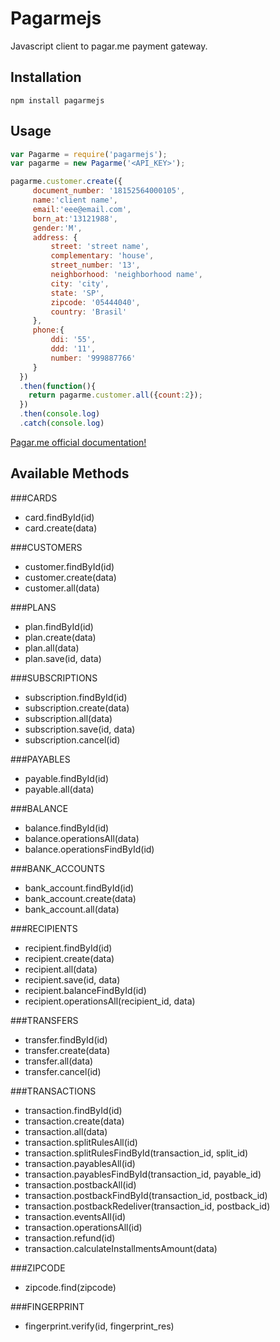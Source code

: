 # Pagarmejs
Javascript client to pagar.me payment gateway.

## Installation

    npm install pagarmejs

## Usage


```js
var Pagarme = require('pagarmejs');
var pagarme = new Pagarme('<API_KEY>');

pagarme.customer.create({
     document_number: '18152564000105',
     name:'client name',
     email:'eee@email.com',
     born_at:'13121988',
     gender:'M',
     address: {
         street: 'street name',
         complementary: 'house',
         street_number: '13',
         neighborhood: 'neighborhood name',
         city: 'city',
         state: 'SP',
         zipcode: '05444040',
         country: 'Brasil'
     },
     phone:{
         ddi: '55',
         ddd: '11',
         number: '999887766'
     }
  })
  .then(function(){
    return pagarme.customer.all({count:2});
  })
  .then(console.log)
  .catch(console.log)


```
[Pagar.me official documentation!](https://docs.pagar.me/api/)

## Available Methods

###CARDS
- card.findById(id)
- card.create(data)

###CUSTOMERS
- customer.findById(id)
- customer.create(data)
- customer.all(data)

###PLANS
- plan.findById(id)
- plan.create(data)
- plan.all(data)
- plan.save(id, data)

###SUBSCRIPTIONS
- subscription.findById(id)
- subscription.create(data)
- subscription.all(data)
- subscription.save(id, data)
- subscription.cancel(id)

###PAYABLES
- payable.findById(id)
- payable.all(data)

###BALANCE
- balance.findById(id)
- balance.operationsAll(data)
- balance.operationsFindById(id)

###BANK_ACCOUNTS
- bank_account.findById(id)
- bank_account.create(data)
- bank_account.all(data)

###RECIPIENTS
- recipient.findById(id)
- recipient.create(data)
- recipient.all(data)
- recipient.save(id, data)
- recipient.balanceFindById(id)
- recipient.operationsAll(recipient_id, data)

###TRANSFERS
- transfer.findById(id)
- transfer.create(data)
- transfer.all(data)
- transfer.cancel(id)

###TRANSACTIONS
- transaction.findById(id)
- transaction.create(data)
- transaction.all(data)
- transaction.splitRulesAll(id)
- transaction.splitRulesFindById(transaction_id, split_id)
- transaction.payablesAll(id)
- transaction.payablesFindById(transaction_id, payable_id)
- transaction.postbackAll(id)
- transaction.postbackFindById(transaction_id, postback_id)
- transaction.postbackRedeliver(transaction_id, postback_id)
- transaction.eventsAll(id)
- transaction.operationsAll(id)
- transaction.refund(id)
- transaction.calculateInstallmentsAmount(data)

###ZIPCODE
- zipcode.find(zipcode)

###FINGERPRINT
- fingerprint.verify(id, fingerprint_res)
